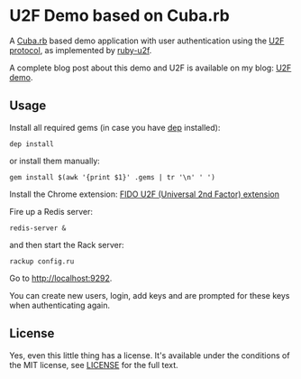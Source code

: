 # U2F Demo based on Cuba.rb

A [Cuba.rb][cuba] based demo application with user authentication using the [U2F protocol][u2f-overview], as implemented by [ruby-u2f][u2f.rb].

A complete blog post about this demo and U2F is available on my blog: [U2F demo][blogpost].


## Usage

Install all required gems (in case you have [dep][] installed):

    dep install

or install them manually:

    gem install $(awk '{print $1}' .gems | tr '\n' ' ')

Install the Chrome extension: [FIDO U2F (Universal 2nd Factor) extension][chrome-addon]

Fire up a Redis server:

    redis-server &

and then start the Rack server:

    rackup config.ru

Go to <http://localhost:9292>.

You can create new users, login, add keys and are prompted for these keys when authenticating again.

## License

Yes, even this little thing has a license. It's available under the conditions of the MIT license, see [LICENSE](LICENSE) for the full text.

[cuba]: https://github.com/soveran/cuba
[u2f.rb]: https://github.com/castle/ruby-u2f
[blogpost]: https://fnordig.de/...
[u2f-overview]: http://fidoalliance.org/specs/fido-u2f-v1.0-ps-20141009/fido-u2f-overview-ps-20141009.html
[dep]: https://github.com/cyx/dep
[chrome-addon]: https://chrome.google.com/webstore/detail/fido-u2f-universal-2nd-fa/pfboblefjcgdjicmnffhdgionmgcdmne
